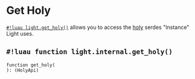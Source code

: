 # Get Holy

[`#!luau light.get_holy()`](./get_holy.md) allows you to access the [holy](https://github.com/hardlyardi/holy) serdes
"Instance" Light uses.

## `#!luau function light.internal.get_holy()`

```luau title='<!-- client --> <!-- server --> <!-- shared --> <!-- sync -->'
function get_holy(
): (HolyApi)
```
